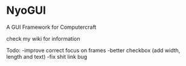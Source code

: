 # NyoGUI
A GUI Framework for Computercraft

check my wiki for information

Todo:
-improve correct focus on frames
-better checkbox (add width, length and text)
-fix shit link bug
